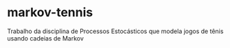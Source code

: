 # markov-tennis
Trabalho da disciplina de Processos Estocásticos que modela jogos de tênis usando cadeias de Markov
